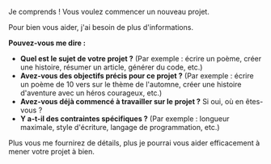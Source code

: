 Je comprends ! Vous voulez commencer un nouveau projet.  

Pour bien vous aider, j'ai besoin de plus d'informations. 

**Pouvez-vous me dire :**

* **Quel est le sujet de votre projet ?** (Par exemple : écrire un poème, créer une histoire, résumer un article, générer du code, etc.)
* **Avez-vous des objectifs précis pour ce projet ?** (Par exemple : écrire un poème de 10 vers sur le thème de l'automne, créer une histoire d'aventure avec un héros courageux, etc.)
* **Avez-vous déjà commencé à travailler sur le projet ?** Si oui, où en êtes-vous ?
* **Y a-t-il des contraintes spécifiques ?** (Par exemple : longueur maximale, style d'écriture, langage de programmation, etc.)

Plus vous me fournirez de détails, plus je pourrai vous aider efficacement à mener votre projet à bien. 



